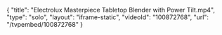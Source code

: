 {
    "title": "Electrolux Masterpiece Tabletop Blender with Power Tilt.mp4",
    "type": "solo",
    "layout": "iframe-static",
    "videoId": "100872768",
    "url": "\/tvpembed\/100872768"
}